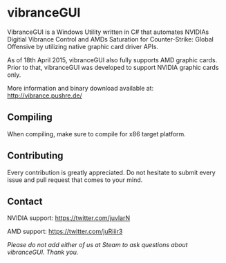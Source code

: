 # vibranceGUI
VibranceGUI is a Windows Utility written in C# that automates NVIDIAs Digitial Vibrance Control and AMDs Saturation for Counter-Strike: Global Offensive by utilizing native graphic card driver APIs. 

As of 18th April 2015, vibranceGUI also fully supports AMD graphic cards. Prior to that, vibranceGUI was developed to support NVIDIA graphic cards only. 

More information and binary download available at: http://vibrance.pushre.de/

## Compiling
When compiling, make sure to compile for x86 target platform.  

## Contributing
Every contribution is greatly appreciated. Do not hesitate to submit every issue and pull request that comes to your mind.

## Contact
NVIDIA support: https://twitter.com/juvlarN
  
AMD support: https://twitter.com/juRiiir3

*Please do not add either of us at Steam to ask questions about vibranceGUI. Thank you.*
